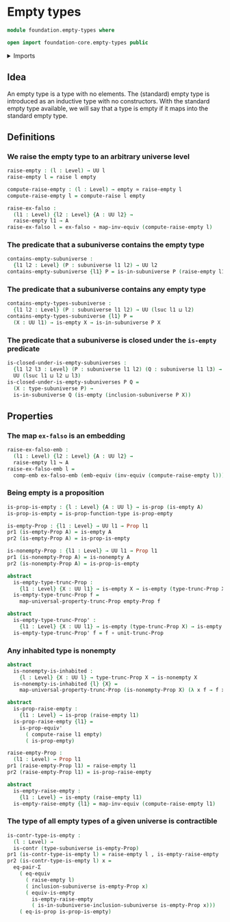# Empty types

```agda
module foundation.empty-types where

open import foundation-core.empty-types public
```

<details><summary>Imports</summary>

```agda
open import foundation.dependent-pair-types
open import foundation.embeddings
open import foundation.equivalences
open import foundation.propositional-truncations
open import foundation.raising-universe-levels
open import foundation.subuniverses
open import foundation.univalence
open import foundation.universe-levels

open import foundation-core.contractible-types
open import foundation-core.equality-dependent-pair-types
open import foundation-core.functions
open import foundation-core.propositions
```

</details>

## Idea

An empty type is a type with no elements. The (standard) empty type is
introduced as an inductive type with no constructors. With the standard empty
type available, we will say that a type is empty if it maps into the standard
empty type.

## Definitions

### We raise the empty type to an arbitrary universe level

```agda
raise-empty : (l : Level) → UU l
raise-empty l = raise l empty

compute-raise-empty : (l : Level) → empty ≃ raise-empty l
compute-raise-empty l = compute-raise l empty

raise-ex-falso :
  (l1 : Level) {l2 : Level} {A : UU l2} →
  raise-empty l1 → A
raise-ex-falso l = ex-falso ∘ map-inv-equiv (compute-raise-empty l)
```

### The predicate that a subuniverse contains the empty type

```agda
contains-empty-subuniverse :
  {l1 l2 : Level} (P : subuniverse l1 l2) → UU l2
contains-empty-subuniverse {l1} P = is-in-subuniverse P (raise-empty l1)
```

### The predicate that a subuniverse contains any empty type

```agda
contains-empty-types-subuniverse :
  {l1 l2 : Level} (P : subuniverse l1 l2) → UU (lsuc l1 ⊔ l2)
contains-empty-types-subuniverse {l1} P =
  (X : UU l1) → is-empty X → is-in-subuniverse P X
```

### The predicate that a subuniverse is closed under the `is-empty` predicate

```agda
is-closed-under-is-empty-subuniverses :
  {l1 l2 l3 : Level} (P : subuniverse l1 l2) (Q : subuniverse l1 l3) →
  UU (lsuc l1 ⊔ l2 ⊔ l3)
is-closed-under-is-empty-subuniverses P Q =
  (X : type-subuniverse P) →
  is-in-subuniverse Q (is-empty (inclusion-subuniverse P X))
```

## Properties

### The map `ex-falso` is an embedding

```agda
raise-ex-falso-emb :
  (l1 : Level) {l2 : Level} {A : UU l2} →
  raise-empty l1 ↪ A
raise-ex-falso-emb l =
  comp-emb ex-falso-emb (emb-equiv (inv-equiv (compute-raise-empty l)))
```

### Being empty is a proposition

```agda
is-prop-is-empty : {l : Level} {A : UU l} → is-prop (is-empty A)
is-prop-is-empty = is-prop-function-type is-prop-empty

is-empty-Prop : {l1 : Level} → UU l1 → Prop l1
pr1 (is-empty-Prop A) = is-empty A
pr2 (is-empty-Prop A) = is-prop-is-empty

is-nonempty-Prop : {l1 : Level} → UU l1 → Prop l1
pr1 (is-nonempty-Prop A) = is-nonempty A
pr2 (is-nonempty-Prop A) = is-prop-is-empty
```

```agda
abstract
  is-empty-type-trunc-Prop :
    {l1 : Level} {X : UU l1} → is-empty X → is-empty (type-trunc-Prop X)
  is-empty-type-trunc-Prop f =
    map-universal-property-trunc-Prop empty-Prop f

abstract
  is-empty-type-trunc-Prop' :
    {l1 : Level} {X : UU l1} → is-empty (type-trunc-Prop X) → is-empty X
  is-empty-type-trunc-Prop' f = f ∘ unit-trunc-Prop
```

### Any inhabited type is nonempty

```agda
abstract
  is-nonempty-is-inhabited :
    {l : Level} {X : UU l} → type-trunc-Prop X → is-nonempty X
  is-nonempty-is-inhabited {l} {X} =
    map-universal-property-trunc-Prop (is-nonempty-Prop X) (λ x f → f x)
```

```agda
abstract
  is-prop-raise-empty :
    {l1 : Level} → is-prop (raise-empty l1)
  is-prop-raise-empty {l1} =
    is-prop-equiv'
      ( compute-raise l1 empty)
      ( is-prop-empty)

raise-empty-Prop :
  (l1 : Level) → Prop l1
pr1 (raise-empty-Prop l1) = raise-empty l1
pr2 (raise-empty-Prop l1) = is-prop-raise-empty

abstract
  is-empty-raise-empty :
    {l1 : Level} → is-empty (raise-empty l1)
  is-empty-raise-empty {l1} = map-inv-equiv (compute-raise-empty l1)
```

### The type of all empty types of a given universe is contractible

```agda
is-contr-type-is-empty :
  (l : Level) →
  is-contr (type-subuniverse is-empty-Prop)
pr1 (is-contr-type-is-empty l) = raise-empty l , is-empty-raise-empty
pr2 (is-contr-type-is-empty l) x =
  eq-pair-Σ
    ( eq-equiv
      ( raise-empty l)
      ( inclusion-subuniverse is-empty-Prop x)
      ( equiv-is-empty
        is-empty-raise-empty
        ( is-in-subuniverse-inclusion-subuniverse is-empty-Prop x)))
    ( eq-is-prop is-prop-is-empty)
```
